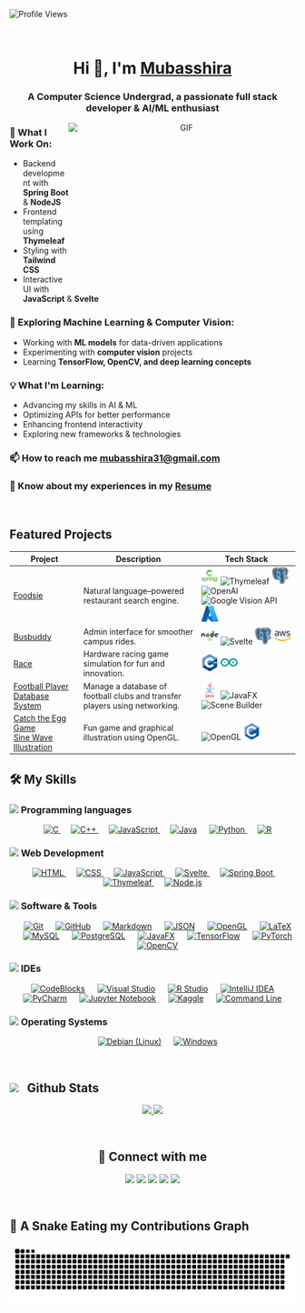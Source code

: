 ![Profile Views](https://visitor-badge.glitch.me/badge?page_id=MubasshiraMusarrat)

<br/>

<h1 align="center">Hi 👋, I'm <a href="https://github.com/MubasshiraMusarrat" target="blank">
Mubasshira</a></h1>
<h3 align="center">A Computer Science Undergrad, a passionate full stack developer & AI/ML enthusiast</h3>

<a target="_blank" align="center">
  <img align="right" top="500" height="300" width="400" alt="GIF" src="https://media.giphy.com/media/SWoSkN6DxTszqIKEqv/giphy.gif">
</a>

### 🚀 What I Work On:
- Backend development with **Spring Boot** & **NodeJS**
- Frontend templating using **Thymeleaf**
- Styling with **Tailwind CSS**
- Interactive UI with **JavaScript** & **Svelte**

### 🤖 Exploring Machine Learning & Computer Vision:
- Working with **ML models** for data-driven applications  
- Experimenting with **computer vision** projects  
- Learning **TensorFlow, OpenCV, and deep learning concepts**

### 💡 What I'm Learning:
-  Advancing my skills in AI & ML
- Optimizing APIs for better performance  
- Enhancing frontend interactivity
- Exploring new frameworks & technologies
  
### 📫 How to reach me **mubasshira31@gmail.com**

### 📄 Know about my experiences in my [Resume](https://github.com/user-attachments/files/19215070/Mubasshira_Musarrat_CV.pdf)
<br/>

## Featured Projects

| **Project** | **Description** | **Tech Stack** |
| ----------- | --------------- | -------------- |
| [Foodsie](https://youtu.be/G46kLlevq7s?si=kORvGAcu2on4ngsY) | Natural language–powered restaurant search engine. | <img src="https://raw.githubusercontent.com/devicons/devicon/master/icons/spring/spring-original-wordmark.svg" width="30" alt="Spring Boot"/> <img src="https://svgicons.com/api/ogimage/?id=112084&n=thymeleaf-icon" width="30" alt="Thymeleaf"/> <img src="https://raw.githubusercontent.com/devicons/devicon/master/icons/postgresql/postgresql-original.svg" width="30" alt="PostgreSQL"/> <img src="https://www.svgrepo.com/show/306500/openai.svg" width="30" alt="OpenAI"/> <img src="https://community.appinventor.mit.edu/uploads/default/2ad031bc25a55c4d3f55ff5ead8b2de63cdf28bf" width="30" alt="Google Vision API"/> <img src="https://raw.githubusercontent.com/devicons/devicon/master/icons/azure/azure-original.svg" width="30" alt="Azure"/> |
| [Busbuddy](https://github.com/MubasshiraMusarrat/CSE-408-BusBuddy_Admin_End) | Admin interface for smoother campus rides. | <img src="https://raw.githubusercontent.com/devicons/devicon/master/icons/nodejs/nodejs-original-wordmark.svg" width="30" alt="Node.js"/> <img src="https://upload.wikimedia.org/wikipedia/commons/1/1b/Svelte_Logo.svg" width="30" alt="Svelte"/> <img src="https://raw.githubusercontent.com/devicons/devicon/master/icons/postgresql/postgresql-original.svg" width="30" alt="PostgreSQL"/> <img src="https://raw.githubusercontent.com/devicons/devicon/master/icons/amazonwebservices/amazonwebservices-original-wordmark.svg" width="30" alt="AWS"/> |
| [Race](https://github.com/MubasshiraMusarrat/CSE-316-Microprocessors_Microcontrollers_and_Embedded_Systems_Sessional) | Hardware racing game simulation for fun and innovation. | <img src="https://raw.githubusercontent.com/devicons/devicon/master/icons/cplusplus/cplusplus-original.svg" width="30" alt="C++"/> <img src="https://raw.githubusercontent.com/devicons/devicon/master/icons/arduino/arduino-original.svg" width="30" alt="Arduino"/> |
| [Football Player Database System](https://github.com/MubasshiraMusarrat/CSE-108-Football_Player_Database_System) | Manage a database of football clubs and transfer players using networking. | <img src="https://raw.githubusercontent.com/devicons/devicon/master/icons/java/java-original-wordmark.svg" width="30" alt="Java"/> <img src="https://matruskan.wordpress.com/wp-content/uploads/2013/08/javafx_logo_color_1r.jpg" width="30" alt="JavaFX"/> <img src="https://gluonhq.com/wp-content/uploads/2015/02/SceneBuilderLogo.png" width="30" alt="Scene Builder"/> |
| [Catch the Egg Game](https://github.com/MubasshiraMusarrat/CSE-102-Catch_The_Egg_Game-Igraphics_Project) <br> [Sine Wave Illustration](https://github.com/MubasshiraMusarrat/CSE-102-Igraphics_Project) | Fun game and graphical illustration using OpenGL. | <img src="https://cdn.freebiesupply.com/logos/large/2x/opengl-logo-png-transparent.png" width="30" alt="OpenGL"/> <img src="https://raw.githubusercontent.com/devicons/devicon/master/icons/c/c-original.svg" width="30" alt="C"/> |


## 🛠️ My Skills

### <picture> <img src = "https://github.com/7oSkaaa/7oSkaaa/blob/main/Images/Programming_Languages.gif?raw=true" width = 50px>  </picture> Programming languages

<p align="center"> 
  &emsp; 
  <a href="https://www.cprogramming.com/" target="_blank"> 
    <img alt="C" src="https://img.shields.io/badge/C%20-%232370ED.svg?style=plastic&logo=c&logoColor=white">
  </a> 
  &emsp;
  <a href="https://www.w3schools.com/cpp/" target="_blank"> 
    <img alt="C++" src="https://img.shields.io/badge/C++%20-%2300599C.svg?style=plastic&logo=c%2B%2B&logoColor=white">
  </a> 
  &emsp;
  <a href="https://developer.mozilla.org/en-US/docs/Web/JavaScript" target="_blank"> 
     <img alt="JavaScript" src="https://img.shields.io/badge/JavaScript%20-%23F7DF1E.svg?style=plastic&logo=javascript&logoColor=black">
   </a>
  &emsp;
  <a href="#"><img alt="Java" src="https://img.shields.io/badge/Java-ED8B00?style=plastic&logo=openjdk&logoColor=white"></a>
  &emsp;
   <a href="https://www.python.org" target="_blank">
    <img alt="Python" src="https://img.shields.io/badge/Python%20-%2314354C.svg?style=plastic&logo=python&logoColor=white">
  </a>
  &emsp;
  <a href="https://www.r-project.org/" target="_blank">
    <img alt="R" src="https://img.shields.io/badge/R-%23276DC3.svg?style=plastic&logo=r&logoColor=white">
  </a>
</p>

### <picture> <img src="https://github.com/7oSkaaa/7oSkaaa/blob/main/Images/Front_End.gif?raw=true" width="50px"> </picture> Web Development
<p align="center"> 
  &emsp; 
  <a href="https://www.w3.org/html/" target="_blank"> 
    <img alt="HTML" src="https://img.shields.io/badge/HTML5-%23E34F26.svg?style=plastic&logo=html5&logoColor=white">
  </a>   
  &emsp;
  <a href="https://www.w3schools.com/css/" target="_blank">
    <img alt="CSS" src="https://img.shields.io/badge/CSS-%231572B6.svg?style=plastic&logo=css3&logoColor=white">
  </a> 
  &emsp;
  <a href="https://developer.mozilla.org/en-US/docs/Web/JavaScript" target="_blank"> 
    <img alt="JavaScript" src="https://img.shields.io/badge/JavaScript-%23F7DF1E.svg?style=plastic&logo=javascript&logoColor=black">
  </a>
  &emsp;
  <a href="https://svelte.dev/" target="_blank">
    <img alt="Svelte" src="https://img.shields.io/badge/Svelte-%23FF3E00.svg?style=plastic&logo=svelte&logoColor=white">
  </a>
  &emsp;
  <a href="https://spring.io/projects/spring-boot" target="_blank">
    <img alt="Spring Boot" src="https://img.shields.io/badge/Spring%20Boot-%236DB33F.svg?style=plastic&logo=springboot&logoColor=white">
  </a>
  &emsp;
  <a href="https://www.thymeleaf.org/" target="_blank">
    <img alt="Thymeleaf" src="https://img.shields.io/badge/Thymeleaf-%23005F0F.svg?style=plastic&logo=thymeleaf&logoColor=white">
  </a>
  &emsp;
  <a href="https://nodejs.org/" target="_blank">
    <img alt="Node.js" src="https://img.shields.io/badge/Node.js-%23339933.svg?style=plastic&logo=node.js&logoColor=white">
  </a>
</p>

 ### <picture> <img src = "https://github.com/7oSkaaa/7oSkaaa/blob/main/Images/Software_Tools.gif?raw=true" width = 50px>  </picture> Software & Tools
 
<p align="center">
  &emsp;
    <a href="#"><img alt="Git" src="https://img.shields.io/badge/Git-%23F05033.svg?style=plastic&logo=git&logoColor=white"></a>
  &emsp;
    <a href="#"><img alt="GitHub" src="https://img.shields.io/badge/GitHub-%23181717.svg?style=plastic&logo=github&logoColor=white"></a>
  &emsp;
    <a href="#"><img alt="Markdown" src="https://img.shields.io/badge/Markdown-000000?style=plastic&logo=markdown&logoColor=white"></a>
  &emsp;
    <a href="#"><img alt="JSON" src="https://img.shields.io/badge/JSON-%23000000.svg?style=plastic&logo=json&logoColor=white"></a>
  &emsp;
    <a href="#"><img alt="OpenGL" src="https://img.shields.io/badge/OpenGL-%235586A4.svg?style=plastic&logo=opengl&logoColor=white"></a>
  &emsp;
    <a href="#"><img alt="LaTeX" src="https://img.shields.io/badge/LaTeX-%23008080.svg?&style=plastic&logo=latex&logoColor=white" /></a>
  &emsp;
    <a href="#"><img alt="MySQL" src="https://img.shields.io/badge/MySQL-%234479A1.svg?&style=plastic&logo=mysql&logoColor=white"/></a>
  &emsp;
    <a href="#"><img alt="PostgreSQL" src="https://img.shields.io/badge/PostgreSQL-%234169E1.svg?&style=plastic&logo=postgresql&logoColor=white"/></a>
  &emsp;
    <a href="#"><img alt="JavaFX" src="https://img.shields.io/badge/JavaFX-3874BA?style=plastic&logo=openjfx&logoColor=white"></a>
  &emsp;
    <a href="#"><img alt="TensorFlow" src="https://img.shields.io/badge/TensorFlow-%23FF6F00.svg?style=plastic&logo=tensorflow&logoColor=white"/></a>
  &emsp;
    <a href="#"><img alt="PyTorch" src="https://img.shields.io/badge/PyTorch-%23EE4C2C.svg?style=plastic&logo=pytorch&logoColor=white"/></a>
  &emsp;
    <a href="#"><img alt="OpenCV" src="https://img.shields.io/badge/OpenCV-%235C3EE8.svg?style=plastic&logo=opencv&logoColor=white"/></a>
</p>


 ### <picture> <img src = "https://github.com/7oSkaaa/7oSkaaa/blob/main/Images/IDEs.gif?raw=true" width = 50px>  </picture> IDEs
 
<p align="center">
  &emsp;
    <a href="#"><img alt="CodeBlocks" src="https://img.shields.io/badge/Code::Blocks-%23007ACC.svg?style=plastic&logo=codeblocks&logoColor=white"></a>
  &emsp;
    <a href="#"><img alt="Visual Studio" src="https://img.shields.io/badge/Visual%20Studio%20Code-007ACC?style=plastic&logo=visual-studio-code&logoColor=white"></a>
  &emsp;
   <a href="#"><img alt="R Studio" src="https://img.shields.io/badge/RStudio-75AADB?style=plastic&logo=rstudio&logoColor=white"></a>
  &emsp;
    <a href="#"><img alt="IntelliJ IDEA" src="https://img.shields.io/badge/IntelliJ%20IDEA-%23000000.svg?style=plastic&logo=intellij-idea&logoColor=white"></a>
  &emsp;
    <a href="#"><img alt="PyCharm" src="https://img.shields.io/badge/PyCharm-%23000000.svg?style=plastic&logo=pycharm&logoColor=white"></a>
  &emsp;
    <a href="#"><img alt="Jupyter Notebook" src="https://img.shields.io/badge/Jupyter%20Notebook-%23F37626.svg?style=plastic&logo=jupyter&logoColor=white"></a>
  &emsp;
    <a href="#"><img alt="Kaggle" src="https://img.shields.io/badge/Kaggle-%23009BDE.svg?style=plastic&logo=kaggle&logoColor=white"></a>
  &emsp;
    <a href="#"><img alt="Command Line" src="https://img.shields.io/badge/Command%20Line-%23000000.svg?style=plastic&logo=gnu-bash&logoColor=white"></a>
</p>


 ### <picture> <img src = "https://github.com/7oSkaaa/7oSkaaa/blob/main/Images/OS.gif?raw=true" width = 50px>  </picture> Operating Systems
 
<p align="center">
  &emsp;
    <a href="#"><img alt="Debian (Linux)" src="https://img.shields.io/badge/Debian-A81D33?style=plastic&logo=debian&logoColor=white"></a>
  &emsp;
    <a href="#"><img alt="Windows" src="https://img.shields.io/badge/Windows-0078D6?style=plastic&logo=windows&logoColor=white"></a>
</p>

<br> 

## <picture > <img src = "https://github.com/7oSkaaa/7oSkaaa/blob/main/Images/Statistics.gif?raw=true" width = 50px style="margin-right: 10px;"> </picture> Github Stats

<p align="center">
  <a href="https://github.com/MubasshiraMusarrat">
    <img height="180em" src="https://github-readme-stats.vercel.app/api?username=MubasshiraMusarrat&show_icons=true&theme=algolia&include_all_commits=true&count_private=true"/>
    <img height="180em" src="https://github-readme-stats.vercel.app/api/top-langs/?username=MubasshiraMusarrat&layout=compact&langs_count=8&theme=algolia"/>
  </a>
</p>

<br>

<h2 align="center" >🤝 Connect with me </h2>

<p align="center">
  <a href="mailto:mubasshira31@gmail.com"><img src="https://img.shields.io/badge/-mubasshira31@gmail.com-D14836?style=flat&logo=Gmail&logoColor=white"/></a>
  <a href="https://www.linkedin.com/in/mubasshira-musarrat-433552219"><img src="https://img.shields.io/badge/-Mubasshira%20Musarrat-0077B5?style=flat&logo=Linkedin&logoColor=white"/></a>
  <a href="https://www.instagram.com/mubasshira_musarrat/"><img src="https://img.shields.io/badge/-@mubasshira_musarrat-E4405F?style=flat&logo=Instagram&logoColor=white"/></a>
  <a href="https://www.facebook.com/profile.php?id=100010388685381"><img src="https://img.shields.io/badge/-@MubasshiraMusarrat-1877F2?style=flat&logo=Facebook&logoColor=white"/></a>
  <a href="https://www.youtube.com/@mubasshiramusarrat2956"><img src="https://img.shields.io/badge/-@MubasshiraMusarrat2956-FF0000?style=flat&logo=YouTube&logoColor=white"/></a>
</p>

<br>

## 🐍 A Snake Eating my Contributions Graph
	
<p align = "center">
	<img src = "https://github.com/7oSkaaa/7oSkaaa/blob/output/github-contribution-grid-snake.svg?" alt = "Snake Game"/>
</p>
